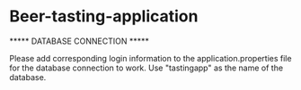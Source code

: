 # Beer-tasting-application

***** DATABASE CONNECTION *****

Please add corresponding login information to the application.properties file for the database connection to work.
Use "tastingapp" as the name of the database.